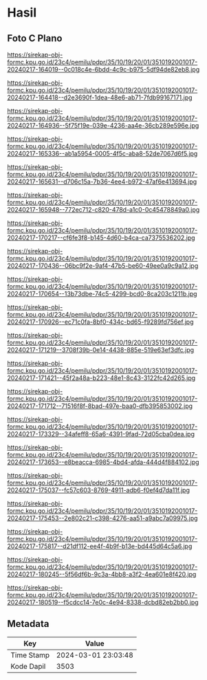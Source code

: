 # Hasil

## Foto C Plano

https://sirekap-obj-formc.kpu.go.id/23c4/pemilu/pdpr/35/10/19/20/01/3510192001017-20240217-164019--0c018c4e-6bdd-4c9c-b975-5df94de82eb8.jpg

https://sirekap-obj-formc.kpu.go.id/23c4/pemilu/pdpr/35/10/19/20/01/3510192001017-20240217-164418--d2e3690f-1dea-48e6-ab71-7fdb99167171.jpg

https://sirekap-obj-formc.kpu.go.id/23c4/pemilu/pdpr/35/10/19/20/01/3510192001017-20240217-164936--5f75f19e-039e-4236-aa4e-36cb289e596e.jpg

https://sirekap-obj-formc.kpu.go.id/23c4/pemilu/pdpr/35/10/19/20/01/3510192001017-20240217-165336--ab1a5954-0005-4f5c-aba8-52de7067d6f5.jpg

https://sirekap-obj-formc.kpu.go.id/23c4/pemilu/pdpr/35/10/19/20/01/3510192001017-20240217-165631--d706c15a-7b36-4ee4-b972-47af6e413694.jpg

https://sirekap-obj-formc.kpu.go.id/23c4/pemilu/pdpr/35/10/19/20/01/3510192001017-20240217-165948--772ec712-c820-478d-a1c0-0c45478849a0.jpg

https://sirekap-obj-formc.kpu.go.id/23c4/pemilu/pdpr/35/10/19/20/01/3510192001017-20240217-170217--cf6fe3f8-b145-4d60-b4ca-ca7375536202.jpg

https://sirekap-obj-formc.kpu.go.id/23c4/pemilu/pdpr/35/10/19/20/01/3510192001017-20240217-170436--06bc9f2e-9af4-47b5-be60-49ee0a9c9a12.jpg

https://sirekap-obj-formc.kpu.go.id/23c4/pemilu/pdpr/35/10/19/20/01/3510192001017-20240217-170654--13b73dbe-74c5-4299-bcd0-8ca203c1211b.jpg

https://sirekap-obj-formc.kpu.go.id/23c4/pemilu/pdpr/35/10/19/20/01/3510192001017-20240217-170926--ec71c0fa-8bf0-434c-bd65-f9289fd756ef.jpg

https://sirekap-obj-formc.kpu.go.id/23c4/pemilu/pdpr/35/10/19/20/01/3510192001017-20240217-171219--3708f39b-0e14-4438-885e-519e63ef3dfc.jpg

https://sirekap-obj-formc.kpu.go.id/23c4/pemilu/pdpr/35/10/19/20/01/3510192001017-20240217-171421--45f2a48a-b223-48e1-8c43-3122fc42d265.jpg

https://sirekap-obj-formc.kpu.go.id/23c4/pemilu/pdpr/35/10/19/20/01/3510192001017-20240217-171712--71516f8f-8bad-497e-baa0-dfb395853002.jpg

https://sirekap-obj-formc.kpu.go.id/23c4/pemilu/pdpr/35/10/19/20/01/3510192001017-20240217-173329--34afeff8-65a6-4391-9fad-72d05cba0dea.jpg

https://sirekap-obj-formc.kpu.go.id/23c4/pemilu/pdpr/35/10/19/20/01/3510192001017-20240217-173653--e8beacca-6985-4bd4-afda-444d4f884102.jpg

https://sirekap-obj-formc.kpu.go.id/23c4/pemilu/pdpr/35/10/19/20/01/3510192001017-20240217-175037--fc57c603-8769-4911-adb6-f0ef4d7da11f.jpg

https://sirekap-obj-formc.kpu.go.id/23c4/pemilu/pdpr/35/10/19/20/01/3510192001017-20240217-175453--2e802c21-c398-4276-aa51-a9abc7a09975.jpg

https://sirekap-obj-formc.kpu.go.id/23c4/pemilu/pdpr/35/10/19/20/01/3510192001017-20240217-175817--d21df112-ee4f-4b9f-b13e-bd445d64c5a6.jpg

https://sirekap-obj-formc.kpu.go.id/23c4/pemilu/pdpr/35/10/19/20/01/3510192001017-20240217-180245--5f56df6b-9c3a-4bb8-a3f2-4ea601e8f420.jpg

https://sirekap-obj-formc.kpu.go.id/23c4/pemilu/pdpr/35/10/19/20/01/3510192001017-20240217-180519--f5cdcc14-7e0c-4e94-8338-dcbd82eb2bb0.jpg


## Metadata

| Key        | Value               |
| ---------- | ------------------- |
| Time Stamp | 2024-03-01 23:03:48 |
| Kode Dapil | 3503                |



